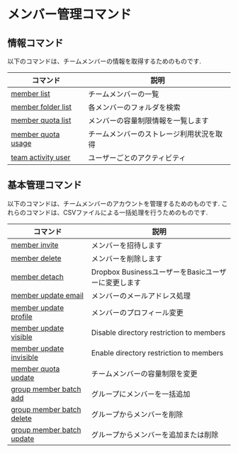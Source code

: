 # メンバー管理コマンド

## 情報コマンド

以下のコマンドは、チームメンバーの情報を取得するためのものです.

| コマンド                                    | 説明                                     |
|---------------------------------------------|------------------------------------------|
| [member list](member-list.md)               | チームメンバーの一覧                     |
| [member folder list](member-folder-list.md) | 各メンバーのフォルダを検索               |
| [member quota list](member-quota-list.md)   | メンバーの容量制限情報を一覧します       |
| [member quota usage](member-quota-usage.md) | チームメンバーのストレージ利用状況を取得 |
| [team activity user](team-activity-user.md) | ユーザーごとのアクティビティ             |

## 基本管理コマンド

以下のコマンドは、チームメンバーのアカウントを管理するためのものです. これらのコマンドは、CSVファイルによる一括処理を行うためのものです.

| コマンド                                                  | 説明                                                |
|-----------------------------------------------------------|-----------------------------------------------------|
| [member invite](member-invite.md)                         | メンバーを招待します                                |
| [member delete](member-delete.md)                         | メンバーを削除します                                |
| [member detach](member-detach.md)                         | Dropbox BusinessユーザーをBasicユーザーに変更します |
| [member update email](member-update-email.md)             | メンバーのメールアドレス処理                        |
| [member update profile](member-update-profile.md)         | メンバーのプロフィール変更                          |
| [member update visible](member-update-visible.md)         | Disable directory restriction to members            |
| [member update invisible](member-update-invisible.md)     | Enable directory restriction to members             |
| [member quota update](member-quota-update.md)             | チームメンバーの容量制限を変更                      |
| [group member batch add](group-member-batch-add.md)       | グループにメンバーを一括追加                        |
| [group member batch delete](group-member-batch-delete.md) | グループからメンバーを削除                          |
| [group member batch update](group-member-batch-update.md) | グループからメンバーを追加または削除                |

